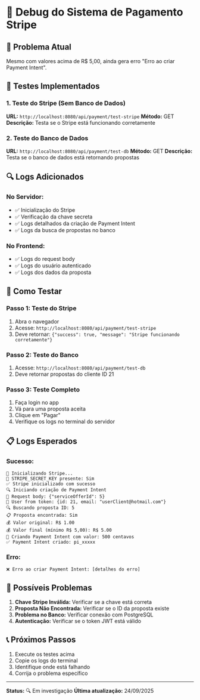 # 🔧 Debug do Sistema de Pagamento Stripe

## 🚨 Problema Atual
Mesmo com valores acima de R$ 5,00, ainda gera erro "Erro ao criar Payment Intent".

## 🧪 Testes Implementados

### 1. Teste do Stripe (Sem Banco de Dados)
**URL:** `http://localhost:8080/api/payment/test-stripe`
**Método:** GET
**Descrição:** Testa se o Stripe está funcionando corretamente

### 2. Teste do Banco de Dados
**URL:** `http://localhost:8080/api/payment/test-db`
**Método:** GET
**Descrição:** Testa se o banco de dados está retornando propostas

## 🔍 Logs Adicionados

### No Servidor:
- ✅ Inicialização do Stripe
- ✅ Verificação da chave secreta
- ✅ Logs detalhados da criação de Payment Intent
- ✅ Logs da busca de propostas no banco

### No Frontend:
- ✅ Logs do request body
- ✅ Logs do usuário autenticado
- ✅ Logs dos dados da proposta

## 🚀 Como Testar

### Passo 1: Teste do Stripe
1. Abra o navegador
2. Acesse: `http://localhost:8080/api/payment/test-stripe`
3. Deve retornar: `{"success": true, "message": "Stripe funcionando corretamente"}`

### Passo 2: Teste do Banco
1. Acesse: `http://localhost:8080/api/payment/test-db`
2. Deve retornar propostas do cliente ID 21

### Passo 3: Teste Completo
1. Faça login no app
2. Vá para uma proposta aceita
3. Clique em "Pagar"
4. Verifique os logs no terminal do servidor

## 📋 Logs Esperados

### Sucesso:
```
🔧 Inicializando Stripe...
🔑 STRIPE_SECRET_KEY presente: Sim
✅ Stripe inicializado com sucesso
🔍 Iniciando criação de Payment Intent
📝 Request body: {"serviceOfferId": 5}
👤 User from token: {id: 21, email: "userClient@hotmail.com"}
🔍 Buscando proposta ID: 5
📋 Proposta encontrada: Sim
💰 Valor original: R$ 1.00
💰 Valor final (mínimo R$ 5,00): R$ 5.00
🚀 Criando Payment Intent com valor: 500 centavos
✅ Payment Intent criado: pi_xxxxx
```

### Erro:
```
❌ Erro ao criar Payment Intent: [detalhes do erro]
```

## 🔧 Possíveis Problemas

1. **Chave Stripe Inválida:** Verificar se a chave está correta
2. **Proposta Não Encontrada:** Verificar se o ID da proposta existe
3. **Problema no Banco:** Verificar conexão com PostgreSQL
4. **Autenticação:** Verificar se o token JWT está válido

## 📞 Próximos Passos

1. Execute os testes acima
2. Copie os logs do terminal
3. Identifique onde está falhando
4. Corrija o problema específico

---

**Status:** 🔍 Em investigação
**Última atualização:** 24/09/2025
